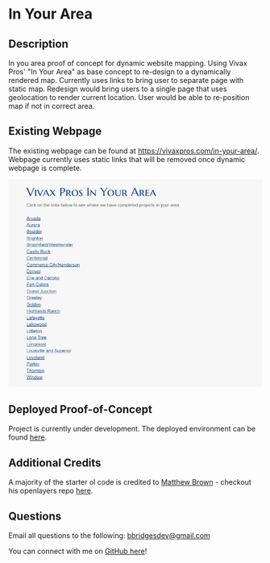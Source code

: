 # In Your Area

## Description
In you area proof of concept for dynamic website mapping. Using Vivax Pros' "In Your Area" as base concept to re-design to a dynamically rendered map. Currently uses links to bring user to separate page with static map. Redesign would bring users to a single page that uses geolocation to render current location. User would be able to re-position map if not in correct area.

## Existing Webpage
The existing webpage can be found at https://vivaxpros.com/in-your-area/. Webpage currently uses static links that will be removed once dynamic webpage is complete.

![Existing Webpage](./repo_assets/existing_webpage.PNG)

## Deployed Proof-of-Concept
Project is currently under development. The deployed environment can be found [here](https://bcbridges.github.io/in_your_area/).

## Additional Credits
A majority of the starter ol code is credited to [Matthew Brown](https://github.com/mbrown3321?tab=overview&from=2022-01-01&to=2022-01-10) - checkout his openlayers repo [here](https://github.com/mbrown3321/openlayers-react-map).

## Questions

Email all questions to the following: bbridgesdev@gmail.com

You can connect with me on [GitHub here](https://github.com/bcbridges)!
